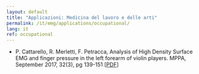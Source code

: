 ```yaml
---
layout: default
title: "Applicazioni: Medicina del lavoro e delle arti"
permalink: /it/emg/applications/occupational/
lang: it
ref: occupational
---
```


<ul>
    <li>
        P. Cattarello, R. Merletti, F. Petracca, Analysis of High Density Surface EMG and finger pressure in the left forearm of violin players. MPPA, September 2017, 32(3), pg 139-151 [<a href="/assets/pdfs/publications/2017_MPPA.pdf">PDF</a>]
    </li>
</ul>